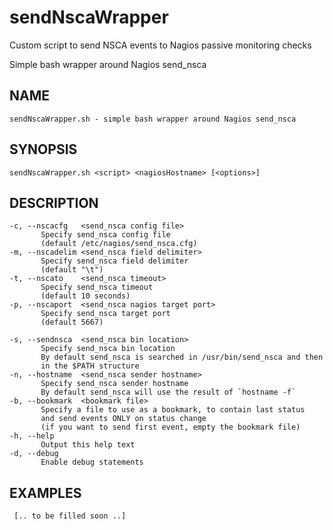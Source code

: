 sendNscaWrapper
===============

Custom script to send NSCA events to Nagios passive monitoring checks

Simple bash wrapper around Nagios send_nsca

## NAME ##
    sendNscaWrapper.sh - simple bash wrapper around Nagios send_nsca

## SYNOPSIS ##
    sendNscaWrapper.sh <script> <nagiosHostname> [<options>]

## DESCRIPTION ##
    -c, --nscacfg   <send_nsca config file>
           Specify send_nsca config file
           (default /etc/nagios/send_nsca.cfg)
    -m, --nscadelim <send_nsca field delimiter>
           Specify send_nsca field delimiter
           (default "\t")
    -t, --nscato    <send_nsca timeout>
           Specify send_nsca timeout
           (default 10 seconds)
    -p, --nscaport  <send_nsca nagios target port>
           Specify send_nsca target port
           (default 5667)

    -s, --sendnsca  <send_nsca bin location>
           Specify send_nsca bin location
           By default send_nsca is searched in /usr/bin/send_nsca and then
           in the $PATH structure
    -n, --hostname  <send_nsca sender hostname>
           Specify send_nsca sender hostname
           By default send_nsca will use the result of `hostname -f`
    -b, --bookmark  <bookmark file>
           Specify a file to use as a bookmark, to contain last status
           and send events ONLY on status change
           (if you want to send first event, empty the bookmark file)
    -h, --help
           Output this help text
    -d, --debug
           Enable debug statements

## EXAMPLES ##
     [.. to be filled soon ..]
 

